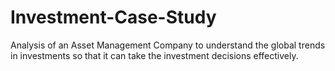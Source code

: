 # Investment-Case-Study
Analysis of an Asset Management Company to understand the global trends in investments so that it can take the investment decisions effectively.
